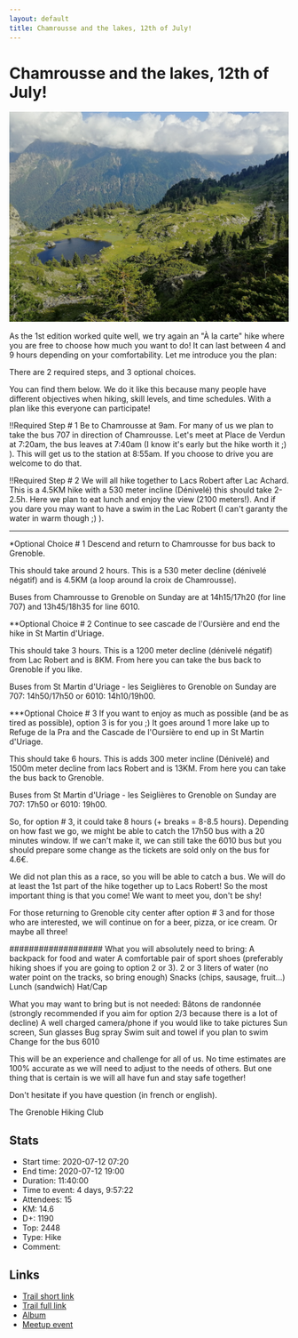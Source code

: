 ```yaml
---
layout: default
title: Chamrousse and the lakes, 12th of July!
---
```


# Chamrousse and the lakes, 12th of July!

![2020-07-12](../img/orig/2020-07-12.jpg)

As the 1st edition worked quite well, we try again an "À la carte" hike where you are free to choose how much you want to do! It can last between 4 and 9 hours depending on your comfortability. Let me introduce you the plan:

There are 2 required steps, and 3 optional choices.

You can find them below. We do it like this because many people have different objectives when hiking, skill levels, and time schedules. With a plan like this everyone can participate!

!!Required Step # 1
Be to Chamrousse at 9am. For many of us we plan to take the bus 707 in direction of Chamrousse. Let's meet at Place de Verdun at 7:20am, the bus leaves at 7:40am (I know it's early but the hike worth it ;) ). This will get us to the station at 8:55am. If you choose to drive you are welcome to do that.

!!Required Step # 2
We will all hike together to Lacs Robert after Lac Achard. This is a 4.5KM hike with a 530 meter incline (Dénivelé) this should take 2-2.5h. Here we plan to eat lunch and enjoy the view (2100 meters!). And if you dare you may want to have a swim in the Lac Robert (I can't garanty the water in warm though ;) ).

--------------------------------------
*Optional Choice # 1
Descend and return to Chamrousse for bus back to Grenoble.

This should take around 2 hours. This is a 530 meter decline (dénivelé négatif) and is 4.5KM (a loop around la croix de Chamrousse).

Buses from Chamrousse to Grenoble on Sunday are at 14h15/17h20 (for line 707) and 13h45/18h35 for line 6010.

**Optional Choice # 2
Continue to see cascade de l'Oursière and end the hike in St Martin d'Uriage.

This should take 3 hours. This is a 1200 meter decline (dénivelé négatif) from Lac Robert and is 8KM. From here you can take the bus back to Grenoble if you like.

Buses from St Martin d'Uriage - les Seiglières to Grenoble on Sunday are 707: 14h50/17h50 or 6010: 14h10/19h00.

***Optional Choice # 3
If you want to enjoy as much as possible (and be as tired as possible), option 3 is for you ;) It goes around 1 more lake up to Refuge de la Pra and the Cascade de l'Oursière to end up in St Martin d'Uriage.

This should take 6 hours. This is adds 300 meter incline (Dénivelé) and 1500m meter decline from lacs Robert and is 13KM. From here you can take the bus back to Grenoble.

Buses from St Martin d'Uriage - les Seiglières to Grenoble on Sunday are 707: 17h50 or 6010: 19h00.

So, for option # 3, it could take 8 hours (+ breaks = 8-8.5 hours). Depending on how fast we go, we might be able to catch the 17h50 bus with a 20 minutes window. If we can't make it, we can still take the 6010 bus but you should prepare some change as the tickets are sold only on the bus for 4.6€.

We did not plan this as a race, so you will be able to catch a bus. We will do at least the 1st part of the hike together up to Lacs Robert! So the most important thing is that you come! We want to meet you, don't be shy!

For those returning to Grenoble city center after option # 3 and for those who are interested, we will continue on for a beer, pizza, or ice cream. Or maybe all three!

###################
What you will absolutely need to bring:
A backpack for food and water
A comfortable pair of sport shoes (preferably hiking shoes if you are going to option 2 or 3).
2 or 3 liters of water (no water point on the tracks, so bring enough)
Snacks (chips, sausage, fruit...)
Lunch (sandwich)
Hat/Cap

What you may want to bring but is not needed:
Bâtons de randonnée (strongly recommended if you aim for option 2/3 because there is a lot of decline)
A well charged camera/phone if you would like to take pictures
Sun screen, Sun glasses
Bug spray
Swim suit and towel if you plan to swim
Change for the bus 6010

This will be an experience and challenge for all of us. No time estimates are 100% accurate as we will need to adjust to the needs of others. But one thing that is certain is we will all have fun and stay safe together!

Don't hesitate if you have question (in french or english).

The Grenoble Hiking Club

## Stats

- Start time: 2020-07-12 07:20
- End time: 2020-07-12 19:00
- Duration: 11:40:00
- Time to event: 4 days, 9:57:22
- Attendees: 15
- KM: 14.6
- D+: 1190
- Top: 2448
- Type: Hike
- Comment: 

## Links

- [Trail short link](https://frama.link/5RJcyZ8w)
- [Trail full link]()
- [Album](https://binnette.github.io/GacImg2020/2020-07-12-Chamrousse-and-the-lakes,-12th-of-July.html)
- [Meetup event](https://www.meetup.com/grenoble-adventure-club-english-french/events/271778570/)
